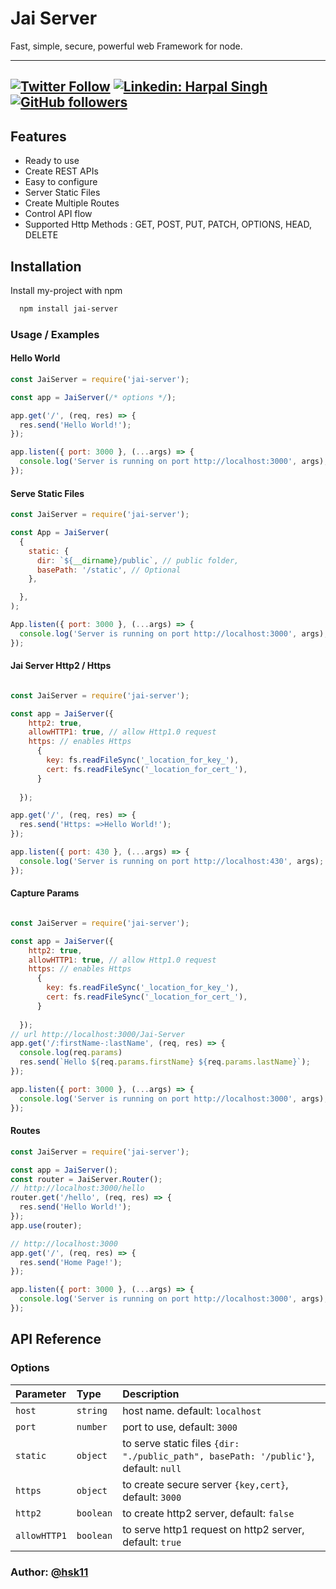 # Jai Server
Fast, simple, secure, powerful web Framework for node.

---
[![Twitter Follow](https://img.shields.io/twitter/follow/Harpalsingh_11?label=Follow)](https://twitter.com/intent/follow?screen_name=Harpalsingh_11)
[![Linkedin: Harpal Singh](https://img.shields.io/badge/-harpalsingh11-blue?style=flat-square&logo=Linkedin&logoColor=white&link=https://www.linkedin.com/in/harpalsingh11)](https://www.linkedin.com/in/harpalsingh11/)
[![GitHub followers](https://img.shields.io/github/followers/hsk11?label=Follow&style=social)](https://github.com/hsk11)
---



## Features

- Ready to use
- Create REST APIs
- Easy to configure
- Server Static Files
- Create Multiple Routes
- Control API flow
- Supported Http Methods : GET, POST, PUT, PATCH, OPTIONS, HEAD, DELETE





## Installation

Install my-project with npm

```bash
  npm install jai-server
```

### Usage / Examples

#### Hello World
```javascript
const JaiServer = require('jai-server');

const app = JaiServer(/* options */);

app.get('/', (req, res) => {
  res.send('Hello World!');
});

app.listen({ port: 3000 }, (...args) => {
  console.log('Server is running on port http://localhost:3000', args);
});

```

#### Serve Static Files
```javascript
const JaiServer = require('jai-server');

const App = JaiServer(
  {
    static: {
      dir: `${__dirname}/public`, // public folder,
      basePath: '/static', // Optional
    },

  },
);

App.listen({ port: 3000 }, (...args) => {
  console.log('Server is running on port http://localhost:3000', args);
});


```

#### Jai Server Http2 / Https
```javascript

const JaiServer = require('jai-server');

const app = JaiServer({
    http2: true,
    allowHTTP1: true, // allow Http1.0 request
    https: // enables Https
      {
        key: fs.readFileSync('_location_for_key_'),
        cert: fs.readFileSync('_location_for_cert_'),
      }
  
  });

app.get('/', (req, res) => {
  res.send('Https: =>Hello World!');
});

app.listen({ port: 430 }, (...args) => {
  console.log('Server is running on port http://localhost:430', args);
});

```

#### Capture Params
```javascript

const JaiServer = require('jai-server');

const app = JaiServer({
    http2: true,
    allowHTTP1: true, // allow Http1.0 request
    https: // enables Https
      {
        key: fs.readFileSync('_location_for_key_'),
        cert: fs.readFileSync('_location_for_cert_'),
      }
  
  });
// url http://localhost:3000/Jai-Server
app.get('/:firstName-:lastName', (req, res) => {
  console.log(req.params)
  res.send(`Hello ${req.params.firstName} ${req.params.lastName}`);
});

app.listen({ port: 3000 }, (...args) => {
  console.log('Server is running on port http://localhost:3000', args);
});

```
#### Routes
```javascript
const JaiServer = require('jai-server');

const app = JaiServer();
const router = JaiServer.Router();
// http://localhost:3000/hello
router.get('/hello', (req, res) => {
  res.send('Hello World!');
});
app.use(router);

// http://localhost:3000
app.get('/', (req, res) => {
  res.send('Home Page!');
});

app.listen({ port: 3000 }, (...args) => {
  console.log('Server is running on port http://localhost:3000', args);
});

```
## API Reference

### Options


| Parameter | Type     | Description                |
| :-------- | :------- | :------------------------- |
| `host` | `string` |  host name. default: `localhost`|
| `port` | `number` | port to use, default: `3000`|
| `static` | `object` | to serve static files `{dir: "./public_path", basePath: '/public'}`, default: `null`|
| `https` | `object` | to create secure server `{key,cert}`, default: `3000`|
| `http2` | `boolean` | to create http2 server, default: `false`|
| `allowHTTP1` | `boolean` | to serve http1 request on http2 server, default: `true`|

### Author: [@hsk11](https://github.com/hsk11)
